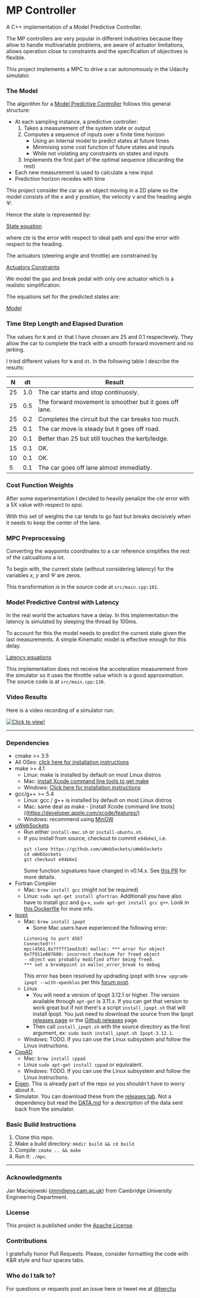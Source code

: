 # MP Controller


A C++ implementation of a Model Predictive Controller.

The MP controllers are very popular in different industries
because they allow to handle multivariable problems, are
aware of actuator limitations, allows operation close to constraints
and the specification of objectives is flexible.

This project implements a MPC to drive a car autonomously in
the Udacity simulator.


### The Model

The algorithm for a [Model Predictive Controller](#acknowledgments)
follows this general structure:

* At each sampling instance, a predictive controller:
    1. Takes a measurement of the system state or output
    2. Computes a sequence of inputs over a finite time horizon
        * Using an internal model to predict states at future times
        * Minimising some cost function of future states and inputs
        * While not violating any constraints on states and inputs
    3. Implements the first part of the optimal sequence (discarding the rest)
* Each new measurement is used to calculate a new input
* Prediction horizon recedes with time

This project consider the car as an object moving in a 2D plane so
the model consists of the _x_ and _y_ position, the velocity _v_ and the
heading angle _Ψ_.

Hence the state is represented by:

[State equation](imgs/state.gif)

where _cte_ is the error with respect to ideal path and _epsi_ the
error with respect to the heading.

The actuators (steering angle and throttle) are constrained by

[Actuators Constraints](imgs/constraints.gif)

We model the gas and break pedal with only one actuator which is
a realistic simplification.

The equations set for the predicted states are:

[Model](imgs/model.gif)

### Time Step Length and Elapsed Duration

The values for `N` and `dt` that I have chosen are 25 and 0.1 respectevely.
They allow the car to complete the track with a smooth forward movement
and no jerking.

I tried different values for `N` and `dt`. In the following table I describe the results:

N | dt | Result
--|----|-------
25 | 1.0 | The car starts and stop continuosly.
25 | 0.5 | The forward movement is smoother but it goes off lane.
25 | 0.2 | Completes the circuit but the car breaks too much.
25 | 0.1 | The car move is steady but it goes off road.
20 | 0.1 | Better than 25 but still touches the kerb/ledge.
15 | 0.1 | OK.
10 | 0.1 | OK.
5 | 0.1 | The car goes off lane almost immediatly.


### Cost Function Weights

After some experimentation I decided to heavily penalize
the _cte_ error with a 5X value with respect to _epsi_.

With this set of weights the car tends to go fast but
breaks decisively when it needs to keep the center of
the lane.


### MPC Preprocessing

Converting the waypoints coordinates to a car reference
simplifies the rest of the calcualtions a lot.

To begin with, the current state (without considering
latency) for the variables _x_, _y_ and _Ψ_ are zeros.

This transformation is in the source code at `src/main.cpp:101`.


### Model Predictive Control with Latency

In the real world the actuators have a delay. In this implementation
the latency is simulated by sleeping the thread by 100ms.

To account for this the model needs to predict the current
state given the last measurements. A simple Kinematic model
is effective enough for this delay.

[Latency equations](imgs/latency.gif)

This implementation does not receive the acceleration
measurement from the simulator so it uses the throttle value
which is a good approximation. The source code is at
`src/main.cpp:130`.


### Video Results

Here is a video recording of a simulator run:

[![Click to view!](https://img.youtube.com/vi/zxiGR3D2-KA/0.jpg)](https://www.youtube.com/watch?v=zxiGR3D2-KA)


---

### Dependencies

* cmake >= 3.5
 * All OSes: [click here for installation instructions](https://cmake.org/install/)
* make >= 4.1
  * Linux: make is installed by default on most Linux distros
  * Mac: [install Xcode command line tools to get make](https://developer.apple.com/xcode/features/)
  * Windows: [Click here for installation instructions](http://gnuwin32.sourceforge.net/packages/make.htm)
* gcc/g++ >= 5.4
  * Linux: gcc / g++ is installed by default on most Linux distros
  * Mac: same deal as make - [install Xcode command line tools]((https://developer.apple.com/xcode/features/)
  * Windows: recommend using [MinGW](http://www.mingw.org/)
* [uWebSockets](https://github.com/uWebSockets/uWebSockets)
  * Run either `install-mac.sh` or `install-ubuntu.sh`.
  * If you install from source, checkout to commit `e94b6e1`, i.e.
    ```
    git clone https://github.com/uWebSockets/uWebSockets 
    cd uWebSockets
    git checkout e94b6e1
    ```
    Some function signatures have changed in v0.14.x. See [this PR](https://github.com/udacity/CarND-MPC-Project/pull/3) for more details.
* Fortran Compiler
  * Mac: `brew install gcc` (might not be required)
  * Linux: `sudo apt-get install gfortran`. Additionall you have also have to install gcc and g++,
  `sudo apt-get install gcc g++`. Look in [this Dockerfile](https://github.com/udacity/CarND-MPC-Quizzes/blob/master/Dockerfile) for more info.
* [Ipopt](https://projects.coin-or.org/Ipopt)
  * Mac: `brew install ipopt`
       +  Some Mac users have experienced the following error:
       ```
       Listening to port 4567
       Connected!!!
       mpc(4561,0x7ffff1eed3c0) malloc: *** error for object 0x7f911e007600: incorrect checksum for freed object
       - object was probably modified after being freed.
       *** set a breakpoint in malloc_error_break to debug
       ```
       This error has been resolved by updrading ipopt with `brew upgrade ipopt --with-openblas` per this
       [forum post](https://discussions.udacity.com/t/incorrect-checksum-for-freed-object/313433/19).
  * Linux
    * You will need a version of Ipopt 3.12.1 or higher. The version available through `apt-get` is 3.11.x. If you can get that version to work great but if not there's a script `install_ipopt.sh` that will install Ipopt. You just need to download the source from the Ipopt [releases page](https://www.coin-or.org/download/source/Ipopt/) or the [Github releases](https://github.com/coin-or/Ipopt/releases) page.
    * Then call `install_ipopt.sh` with the source directory as the first argument, ex: `sudo bash install_ipopt.sh Ipopt-3.12.1`. 
  * Windows: TODO. If you can use the Linux subsystem and follow the Linux instructions.
* [CppAD](https://www.coin-or.org/CppAD/)
  * Mac: `brew install cppad`
  * Linux `sudo apt-get install cppad` or equivalent.
  * Windows: TODO. If you can use the Linux subsystem and follow the Linux instructions.
* [Eigen](http://eigen.tuxfamily.org/index.php?title=Main_Page). This is already part of the repo so you shouldn't have to worry about it.
* Simulator. You can download these from the [releases tab](https://github.com/udacity/self-driving-car-sim/releases).
Not a dependency but read the [DATA.md](./DATA.md) for a description of the data sent back from the simulator.


### Basic Build Instructions


1. Clone this repo.
2. Make a build directory: `mkdir build && cd build`
3. Compile: `cmake .. && make`
4. Run it: `./mpc`.


---

### Acknowledgments

Jan Maciejowski (jmm@eng.cam.ac.uk) from Cambridge University Engineering Department.


### License

This project is published under the [Apache License](http://www.apache.org/licenses/LICENSE-2.0).


### Contributions

I gratefully honor Pull Requests.
Please, consider formatting the code with K&R style and four spaces tabs.


### Who do I talk to?

For questions or requests post an issue here or tweet me at
[@herchu](http://twitter.com/herchu)


